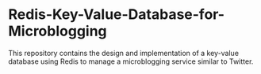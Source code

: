# Redis-Key-Value-Database-for-Microblogging
This repository contains the design and implementation of a key-value database using Redis to manage a microblogging service similar to Twitter.
